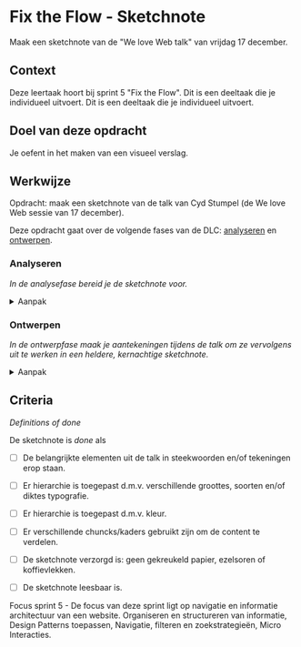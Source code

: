 
# Fix the Flow - Sketchnote

Maak een sketchnote van de "We love Web talk" van vrijdag 17 december.

## Context

Deze leertaak hoort bij sprint 5 "Fix the Flow". 
Dit is een deeltaak die je individueel uitvoert. Dit is een deeltaak die je individueel uitvoert.


## Doel van deze opdracht

Je oefent in het maken van een visueel verslag. 


## Werkwijze

Opdracht: maak een sketchnote van de talk van Cyd Stumpel (de We love Web sessie van 17 december).

Deze opdracht gaat over de volgende fases van de DLC: [analyseren](#analyseren) en [ontwerpen](#ontwerpen).

### Analyseren
*In de analysefase bereid je de sketchnote voor.*

<details>
<summary>Aanpak</summary>

   Voor de talk begint.
   
   Teken het volgende:

1. Een titel (zie hiervoor de oefening tijdens de workshop)
2. Een simpel portretje van de persoon die de talk geeft (zie hiervoor de oefening tijdens de workshop)
3. De datum en tijd
4. Een plan voor je typografie (zie hiervoor de oefening tijdens de workshop)
5. Een plan voor je 'chuncks' met informatie (zie hiervoor de oefening tijdens de workshop)
    


#### Materiaal analysefase

- [What is sketchnoting?](https://www.youtube.com/watch?v=4ItcHag3agE)
- [How To Do Sketchnoting (Even If You "Can't Draw"!)](https://www.youtube.com/watch?v=evLCAYlx4Kw)


</details>

### Ontwerpen
*In de ontwerpfase maak je aantekeningen tijdens de talk om ze vervolgens uit te werken in een heldere, kernachtige sketchnote.*

<details>
<summary>Aanpak</summary>

Tijdens de talk:

   Leg in kernwoorden en tekeningen de belangrijkste informatie vast op post-its (of meteen op papier, als je durft).
   
Na de talk:

   1. Werk de sketchnote uit.
   2. Pas hierarchie toe dmv: 
   Typografie (gebruik bijvoorbeeld verschillende lijndiktes en grootte).
   Kleur (gebruik het functioneel en maximaal twee kleuren).

#### Materiaal ontwerpfase

- [What is sketchnoting?](https://www.youtube.com/watch?v=4ItcHag3agE)
- [How To Do Sketchnoting (Even If You "Can't Draw"!)](https://www.youtube.com/watch?v=evLCAYlx4Kw)

</details>


## Criteria
*Definitions of done*

De sketchnote is *done* als

- [ ] De belangrijkte elementen uit de talk in steekwoorden en/of tekeningen erop staan.
- [ ] Er hierarchie is toegepast d.m.v. verschillende groottes, soorten en/of diktes typografie.
- [ ] Er hierarchie is toegepast d.m.v. kleur.
- [ ] Er verschillende chuncks/kaders gebruikt zijn om de content te verdelen.
- [ ] De sketchnote verzorgd is: geen gekreukeld papier, ezelsoren of koffievlekken.
- [ ] De sketchnote leesbaar is.


Focus sprint 5 - De focus van deze sprint ligt op navigatie en informatie architectuur van een website. Organiseren en structureren van informatie, Design Patterns toepassen, Navigatie, filteren en zoekstrategieën, Micro Interacties.

